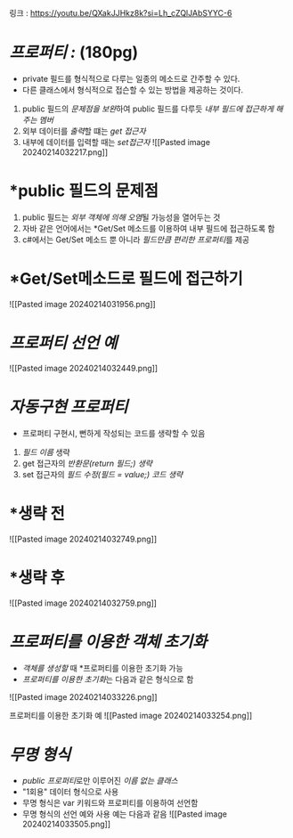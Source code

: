 링크 : https://youtu.be/QXakJJHkz8k?si=Lh_cZQlJAbSYYC-6

# *프로퍼티 :* (180pg) 
- private 필드를 형식적으로 다루는 일종의 메소드로 간주할 수 있다.
- 다른 클래스에서 형식적으로 접슨할 수 있는 방법을 제공하는 것이다.

1. public 필드의 *문제점을 보완*하여 public 필드를 다루듯 
	*내부 필드에 접근하게 해주는 멤버*
2. 외부 데이터를 *출력*할 떄는 *get 접근자*
3. 내부에 데이터를 입력할 때는 *set접근자*
![[Pasted image 20240214032217.png]]

# *public 필드의 문제점
1. public 필드는 *외부 객체에 의해 오염*될 가능성을 열어두는 것
2. 자바 같은 언어에서는 *Get/Set 메소드를 이용하여 내부 필드에 접근하도록 함
3. c#에서는 Get/Set 메소드 뿐 아니라 *필드만큼 편리한 프로퍼티*를 제공

# *Get/Set메소드로 필드에 접근하기
![[Pasted image 20240214031956.png]]


# *프로퍼티 선언 예*
![[Pasted image 20240214032449.png]]


# *자동구현 프로퍼티*
- 프로퍼티 구현시, 뻔하게 작성되는 코드를 생략할 수 있음
1. *필드 이름* 생략
2. get 접근자의 *반환문(return 필드;) 생략*
3. set 접근자의 *필드 수정(필드 = value;) 코드 생략*

# *생략 전
![[Pasted image 20240214032749.png]]

# *생략 후
![[Pasted image 20240214032759.png]]


# *프로퍼티를 이용한 객체 초기화*
- *객체를 생성할* 때 *프로퍼티를 이용한 초기화 가능
- *프로퍼티를 이용한 초기화*는 다음과 같은 형식으로 함

![[Pasted image 20240214033226.png]]

프로퍼티를 이용한 초기화 예
![[Pasted image 20240214033254.png]]


# *무명 형식*
- *public 프로퍼티*로만 이루어진 *이름 없는 클래스*
- "1회용" 데이터 형식으로 사용
- 무명 형식은 var 키워드와 프로퍼티를 이용하여 선언함
- 무명 형식의 선언 예와 사용 예는 다음과 같음
![[Pasted image 20240214033505.png]]